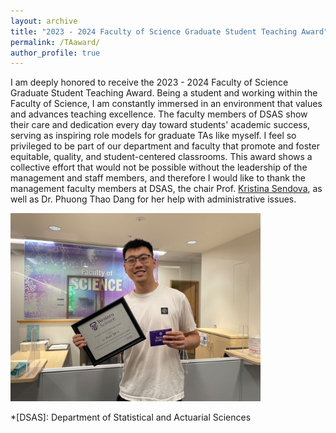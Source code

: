 ```yaml
---
layout: archive
title: "2023 - 2024 Faculty of Science Graduate Student Teaching Award"
permalink: /TAaward/
author_profile: true
---
```


I am deeply honored to receive the 2023 - 2024 Faculty of Science Graduate Student Teaching Award. Being a student and working within the Faculty of Science, I am constantly immersed in an environment that values and advances teaching excellence. The faculty members of DSAS show their care and dedication every day toward students' academic success, serving as inspiring role models for graduate TAs like myself. I feel so privileged to be part of our department and faculty that promote and foster equitable, quality, and student-centered classrooms. This award shows a collective effort that would not be possible without the leadership of the management and staff members, and therefore I would like to thank the management faculty members at DSAS, the chair Prof. [Kristina Sendova](https://www.uwo.ca/stats/people/bios/kristina-sendova.html), as well as Dr. Phuong Thao Dang for her help with administrative issues.

<img src="/images/TA_award.jpg" alt="Image" width="400"/>

*[DSAS]: Department of Statistical and Actuarial Sciences
